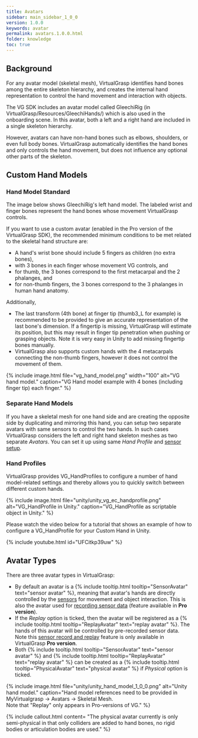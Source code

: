 ```yaml
---
title: Avatars
sidebar: main_sidebar_1_0_0
version: 1.0.0
keywords: avatar
permalink: avatars.1.0.0.html
folder: knowledge
toc: true
---
```

## Background

For any avatar model (skeletal mesh), VirtualGrasp identifies hand bones among the entire skeleton hierarchy, and creates the internal hand representation to control the hand movement and interaction with objects. 

The VG SDK includes an avatar model called GleechiRig (in VirtualGrasp/Resources/GleechiHands/) which is also used in the onboarding scene. In this avatar, both a left and a right hand are included in a single skeleton hierarchy.

However, avatars can have non-hand bones such as elbows, shoulders, or even full body bones. VirtualGrasp automatically identifies the hand bones and only controls the hand movement, but does not influence any optional other parts of the skeleton.

## Custom Hand Models 

### Hand Model Standard

The image below shows GleechiRig's left hand model. The labeled wrist and finger bones represent the hand bones whose movement VirtualGrasp controls. 

If you want to use a custom avatar (enabled in the Pro version of the VirtualGrasp SDK), the recommended minimum conditions to be met related to the skeletal hand structure are:
* A hand's wrist bone should include 5 fingers as children (no extra bones),
* with 3 bones in each finger whose movement VG controls, and
* for thumb, the 3 bones correspond to the first metacarpal and the 2 phalanges, and
* for non-thumb fingers, the 3 bones correspond to the 3 phalanges in human hand anatomy. 

Additionally, 

* The last transform (4th bone) at finger tip (thumb3_L for example) is recommended to be provided to give an accurate representation of the last bone's dimension. If a fingertip is missing, VirtualGrasp will estimate its position, but this may result in finger tip penetration when pushing or grasping objects. Note it is very easy in Unity to add missing fingertip bones manually.
* VirtualGrasp also supports custom hands with the 4 metacarpals connecting the non-thumb fingers, however it does not control the movement of them. 

{% include image.html file="vg_hand_model.png" width="100" alt="VG hand model." caption="VG Hand model example with 4 bones (including finger tip) each finger." %}

### Separate Hand Models

If you have a skeletal mesh for one hand side and are creating the opposite side by duplicating and mirroring this hand, you can setup two separate avatars with same sensors to control the two hands. In such cases VirtualGrasp considers the left and right hand skeleton meshes as two separate _Avatars_. You can set it up using same _Hand Profile_ and [sensor setup](unity_get_started_sensors.1.0.0.html). 


<!--
The image below shows an example of how to set it up in Unity, but it applies to any VG integrated game engine.

{% include image.html file="unity/unity_vg_avatar_sensor_separate_hands_setup.png" width="100" alt="Unity Avatar Sensor setup for two separate hand models." caption="Unity Avatar Sensor setup for two separate hand models." %} -->

### Hand Profiles

VirtualGrasp provides VG_HandProfiles to configure a number of hand model-related settings and thereby allows you to quickly switch between different custom hands.

{% include image.html file="unity/unity_vg_ec_handprofile.png" alt="VG_HandProfile in Unity." caption="VG_HandProfile as scriptable object in Unity." %}

Please watch the video below for a tutorial that shows an example of how to configure a VG_HandProfile for your Custom Hand in Unity.

{% include youtube.html id="UFCitkp39uw" %}

## Avatar Types

There are three avatar types in VirtualGrasp:

* By default an avatar is a {% include tooltip.html tooltip="SensorAvatar" text="sensor avatar" %}, meaning that avatar's hands are directly controlled by the [sensors](controllers.1.0.0.html) for movement and object interaction. This is also the avatar used for [recording sensor data](sensor_record_replay.1.0.0.html) (feature available in **Pro version**).
* If the _Replay_ option is ticked, then the avatar will be registered as a {% include tooltip.html tooltip="ReplayAvatar" text="replay avatar" %}. The hands of this avatar will be controlled by pre-recorded sensor data. Note this <a href="#" data-toggle="tooltip" data-original-title="{{site.data.glossary.SensorRecordAndReplay}}">sensor record and replay</a> feature is only available in VirtualGrasp **Pro version**.
* Both {% include tooltip.html tooltip="SensorAvatar" text="sensor avatar" %} and {% include tooltip.html tooltip="ReplayAvatar" text="replay avatar" %} can be created as a {% include tooltip.html tooltip="PhysicalAvatar" text="physical avatar" %} if _Physical_ option is ticked. 

{% include image.html file="unity/unity_hand_model_1_0_0.png" alt="Unity hand model." caption="Hand model references need to be provided in MyVirtualgrasp → Avatars → Skeletal Mesh.<br>Note that \"Replay\" only appears in Pro-versions of VG." %}

{% include callout.html content= "The physical avatar currently is only semi-physical in that only colliders are added to hand bones, no rigid bodies or articulation bodies are used." %} 